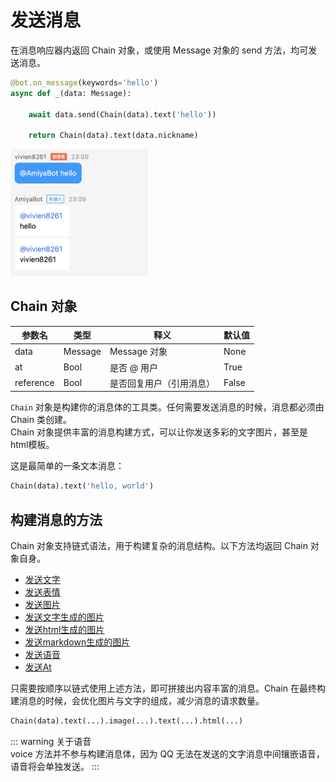 # 发送消息

在消息响应器内返回 Chain 对象，或使用 Message 对象的 send 方法，均可发送消息。

```python {4}
@bot.on_message(keywords='hello')
async def _(data: Message):

    await data.send(Chain(data).text('hello'))

    return Chain(data).text(data.nickname)
```

<img style="width: 220px" src="../../assets/examples/hello3.png" alt="image">

## Chain 对象

| 参数名       | 类型      | 释义           | 默认值   |
|-----------|---------|--------------|-------|
| data      | Message | Message 对象   | None  |
| at        | Bool    | 是否 @ 用户      | True  |
| reference | Bool    | 是否回复用户（引用消息） | False |

`Chain` 对象是构建你的消息体的工具类。任何需要发送消息的时候，消息都必须由 Chain 类创建。<br>
Chain 对象提供丰富的消息构建方式，可以让你发送多彩的文字图片，甚至是html模板。<br>

这是最简单的一条文本消息：

```python
Chain(data).text('hello, world')
```

## 构建消息的方法

Chain 对象支持链式语法，用于构建复杂的消息结构。以下方法均返回 Chain 对象自身。

- [发送文字](/develop/basic/chainBuild/text.md)
- [发送表情](/develop/basic/chainBuild/face.md)
- [发送图片](/develop/basic/chainBuild/image.md)
- [发送文字生成的图片](/develop/basic/chainBuild/textImage.md)
- [发送html生成的图片](/develop/basic/chainBuild/html.md)
- [发送markdown生成的图片](/develop/basic/chainBuild/markdown.md)
- [发送语音](/develop/basic/chainBuild/voice.md)
- [发送At](/develop/basic/chainBuild/at.md)

只需要按顺序以链式使用上述方法，即可拼接出内容丰富的消息。Chain 在最终构建消息的时候，会优化图片与文字的组成，减少消息的请求数量。

```python
Chain(data).text(...).image(...).text(...).html(...)
```

::: warning 关于语音<br>
voice 方法并不参与构建消息体，因为 QQ 无法在发送的文字消息中间镶嵌语音，语音将会单独发送。
:::
